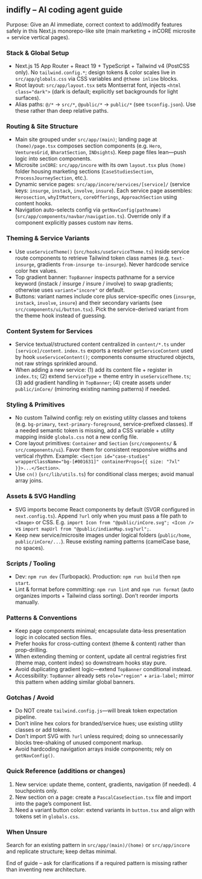 ## indifly – AI coding agent guide

Purpose: Give an AI immediate, correct context to add/modify features safely in this Next.js monorepo-like site (main marketing + inCORE microsite + service vertical pages).

### Stack & Global Setup

- Next.js 15 App Router + React 19 + TypeScript + Tailwind v4 (PostCSS only). No `tailwind.config.*`; design tokens & color scales live in `src/app/globals.css` via CSS variables and `@theme inline` blocks.
- Root layout: `src/app/layout.tsx` sets Montserrat font, injects `<html class="dark">` (dark is default; explicitly set backgrounds for light surfaces).
- Alias paths: `@/*` → `src/*`, `@public/*` → `public/*` (see `tsconfig.json`). Use these rather than deep relative paths.

### Routing & Site Structure

- Main site grouped under `src/app/(main)`; landing page at `(home)/page.tsx` composes section components (e.g. `Hero`, `VenturesGrid`, `BharatSection`, `INDsights`). Keep page files lean—push logic into section components.
- Microsite `inCORE`: `src/app/incore` with its own `layout.tsx` plus `(home)` folder housing marketing sections (`CaseStudiesSection`, `ProcessJourneySection`, etc.).
- Dynamic service pages: `src/app/incore/services/[service]/` (service keys: `insurge`, `instack`, `involve`, `insure`). Each service page assembles: `Herosection`, `whyItMatters`, `coreOfferings`, `ApproachSection` using content hooks.
- Navigation auto-selects config via `getNavConfig(pathname)` (`src/app/components/navbar/navigation.ts`). Override only if a component explicitly passes custom nav items.

### Theming & Service Variants

- Use `useServiceTheme()` (`src/hooks/useServiceTheme.ts`) inside service route components to retrieve Tailwind token class names (e.g. `text-insurge`, gradients `from-insurge to-insurge`). Never hardcode service color hex values.
- Top gradient banner: `TopBanner` inspects pathname for a service keyword (instack / insurge / insure / involve) to swap gradients; otherwise uses `variant="incore"` or default.
- Buttons: variant names include core plus service-specific ones (`insurge`, `instack`, `involve`, `insure`) and their secondary variants (see `src/components/ui/button.tsx`). Pick the service-derived variant from the theme hook instead of guessing.

### Content System for Services

- Service textual/structured content centralized in `content/*.ts` under `[service]/content`. `index.ts` exports a resolver `getServiceContent` used by hook `useServiceContent()`; components consume structured objects, not raw strings sprinkled around.
- When adding a new service: (1) add its content file + register in `index.ts`; (2) extend `ServiceType` + theme entry in `useServiceTheme.ts`; (3) add gradient handling in `TopBanner`; (4) create assets under `public/inCore/` (mirroring existing naming patterns) if needed.

### Styling & Primitives

- No custom Tailwind config: rely on existing utility classes and tokens (e.g. `bg-primary`, `text-primary-foreground`, service-prefixed classes). If a needed semantic token is missing, add a CSS variable + utility mapping inside `globals.css` not a new config file.
- Core layout primitives: `Container` and `Section` (`src/components/` & `src/components/ui`). Favor them for consistent responsive widths and vertical rhythm. Example: `<Section id="case-studies" wrapperClassName="bg-[#001631]" containerProps={{ size: "7xl" }}>...</Section>`.
- Use `cn()` (`src/lib/utils.ts`) for conditional class merges; avoid manual array joins.

### Assets & SVG Handling

- SVG imports become React components by default (SVGR configured in `next.config.ts`). Append `?url` only when you must pass a file path to `<Image>` or CSS. E.g. `import Icon from "@public/inCore.svg"; <Icon />` vs `import mapUrl from "@public/indianMap.svg?url";`.
- Keep new service/microsite images under logical folders (`public/home`, `public/inCore/...`). Reuse existing naming patterns (camelCase base, no spaces).

### Scripts / Tooling

- Dev: `npm run dev` (Turbopack). Production: `npm run build` then `npm start`.
- Lint & format before committing: `npm run lint` and `npm run format` (auto organizes imports + Tailwind class sorting). Don’t reorder imports manually.

### Patterns & Conventions

- Keep page components minimal; encapsulate data-less presentation logic in colocated section files.
- Prefer hooks for cross-cutting context (theme & content) rather than prop-drilling.
- When extending theming or content, update all central registries first (theme map, content index) so downstream hooks stay pure.
- Avoid duplicating gradient logic—extend `TopBanner` conditional instead.
- Accessibility: `TopBanner` already sets `role="region"` + `aria-label`; mirror this pattern when adding similar global banners.

### Gotchas / Avoid

- Do NOT create `tailwind.config.js`—will break token expectation pipeline.
- Don’t inline hex colors for branded/service hues; use existing utility classes or add tokens.
- Don’t import SVG with `?url` unless required; doing so unnecessarily blocks tree-shaking of unused component markup.
- Avoid hardcoding navigation arrays inside components; rely on `getNavConfig()`.

### Quick Reference (additions or changes)

1. New service: update theme, content, gradients, navigation (if needed). 4 touchpoints only.
2. New section on a page: create a `PascalCaseSection.tsx` file and import into the page’s component list.
3. Need a variant button color: extend variants in `button.tsx` and align with tokens set in `globals.css`.

### When Unsure

Search for an existing pattern in `src/app/(main)/(home)` or `src/app/incore` and replicate structure; keep deltas minimal.

End of guide – ask for clarifications if a required pattern is missing rather than inventing new architecture.
